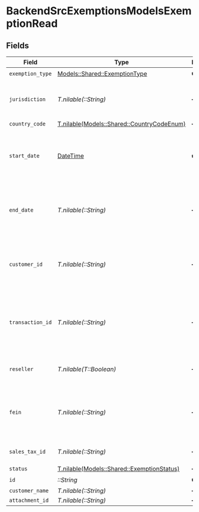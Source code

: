 # BackendSrcExemptionsModelsExemptionRead


## Fields

| Field                                                                                       | Type                                                                                        | Required                                                                                    | Description                                                                                 |
| ------------------------------------------------------------------------------------------- | ------------------------------------------------------------------------------------------- | ------------------------------------------------------------------------------------------- | ------------------------------------------------------------------------------------------- |
| `exemption_type`                                                                            | [Models::Shared::ExemptionType](../../models/shared/exemptiontype.md)                       | :heavy_check_mark:                                                                          | N/A                                                                                         |
| `jurisdiction`                                                                              | *T.nilable(::String)*                                                                       | :heavy_minus_sign:                                                                          | The jurisdiction identifier for the exemption                                               |
| `country_code`                                                                              | [T.nilable(Models::Shared::CountryCodeEnum)](../../models/shared/countrycodeenum.md)        | :heavy_minus_sign:                                                                          | N/A                                                                                         |
| `start_date`                                                                                | [DateTime](https://ruby-doc.org/stdlib-2.6.1/libdoc/date/rdoc/DateTime.html)                | :heavy_check_mark:                                                                          | Start date for the exemption validity period (YYYY-MM-DD format)                            |
| `end_date`                                                                                  | *T.nilable(::String)*                                                                       | :heavy_minus_sign:                                                                          | End date for the exemption validity period (YYYY-MM-DD format)                              |
| `customer_id`                                                                               | *T.nilable(::String)*                                                                       | :heavy_minus_sign:                                                                          | Unique identifier for the customer associated with the exemption                            |
| `transaction_id`                                                                            | *T.nilable(::String)*                                                                       | :heavy_minus_sign:                                                                          | Unique identifier for the transaction<br/>        associated with the exemption, if applicable. |
| `reseller`                                                                                  | *T.nilable(T::Boolean)*                                                                     | :heavy_minus_sign:                                                                          | Indicates whether the exemption is for a reseller                                           |
| `fein`                                                                                      | *T.nilable(::String)*                                                                       | :heavy_minus_sign:                                                                          | Federal Employer Identification Number<br/>        associated with the exemption.           |
| `sales_tax_id`                                                                              | *T.nilable(::String)*                                                                       | :heavy_minus_sign:                                                                          | Sales tax ID for the exemption                                                              |
| `status`                                                                                    | [T.nilable(Models::Shared::ExemptionStatus)](../../models/shared/exemptionstatus.md)        | :heavy_minus_sign:                                                                          | N/A                                                                                         |
| `id`                                                                                        | *::String*                                                                                  | :heavy_check_mark:                                                                          | N/A                                                                                         |
| `customer_name`                                                                             | *T.nilable(::String)*                                                                       | :heavy_minus_sign:                                                                          | N/A                                                                                         |
| `attachment_id`                                                                             | *T.nilable(::String)*                                                                       | :heavy_minus_sign:                                                                          | N/A                                                                                         |